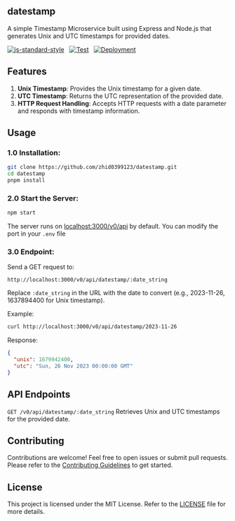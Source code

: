 ## datestamp

A simple Timestamp Microservice built using Express and Node.js that generates Unix and UTC timestamps for provided dates.

[![js-standard-style](https://img.shields.io/badge/style-standard-brightgreen.svg?style=flat)](https://standardjs.com/) &nbsp;
[![Test](https://github.com/zhid0399123/datestamp/actions/workflows/CI.yml/badge.svg)](https://github.com/zhid0399123/datestamp/actions/workflows/CI.yml) &nbsp;
[![Deployment](https://github.com/zhid0399123/datestamp/actions/workflows/fly.yml/badge.svg)](https://github.com/zhid0399123/datestamp/actions/workflows/fly.yml) &nbsp;

## Features

1. **Unix Timestamp**: Provides the Unix timestamp for a given date.
2. **UTC Timestamp**: Returns the UTC representation of the provided date.
3. **HTTP Request Handling**: Accepts HTTP requests with a date parameter and responds with timestamp information.

## Usage

### 1.0 Installation:

```bash
git clone https://github.com/zhid0399123/datestamp.git
cd datestamp
pnpm install
```

### 2.0 Start the Server:

```bash
npm start
```

The server runs on <a href="localhost:3000/v0/api">localhost:3000/v0/api</a> by default. You can modify the port in your `.env` file

### 3.0 Endpoint:

Send a GET request to:

```
http://localhost:3000/v0/api/datestamp/:date_string
```

Replace `:date_string` in the URL with the date to convert (e.g., 2023-11-26, 1637894400 for Unix timestamp).

Example:

```bash
curl http://localhost:3000/v0/api/datestamp/2023-11-26
```

Response:

```json
{
  "unix": 1679942400,
  "utc": "Sun, 26 Nov 2023 00:00:00 GMT"
}
```

## API Endpoints

`GET /v0/api/datestamp/:date_string` Retrieves Unix and UTC timestamps for the provided date.

## Contributing

Contributions are welcome! Feel free to open issues or submit pull requests. Please refer to the [Contributing Guidelines](CONTRIBUTING.md) to get started.

## License

This project is licensed under the MIT License. Refer to the [LICENSE](LICENSE) file for more details.
